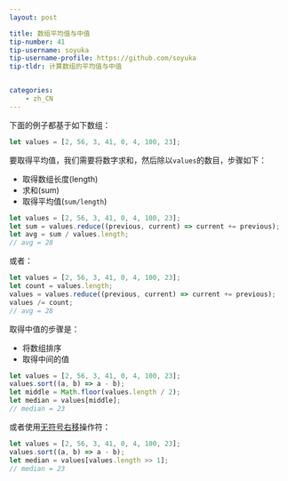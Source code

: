 ```yaml
---
layout: post

title: 数组平均值与中值
tip-number: 41
tip-username: soyuka
tip-username-profile: https://github.com/soyuka
tip-tldr: 计算数组的平均值与中值


categories:
    - zh_CN
---
```


下面的例子都基于如下数组：

```javascript
let values = [2, 56, 3, 41, 0, 4, 100, 23];
```

要取得平均值，我们需要将数字求和，然后除以`values`的数目，步骤如下：
- 取得数组长度(length)
- 求和(sum)
- 取得平均值(`sum/length`)

```javascript
let values = [2, 56, 3, 41, 0, 4, 100, 23];
let sum = values.reduce((previous, current) => current += previous);
let avg = sum / values.length;
// avg = 28
```

或者：

```javascript
let values = [2, 56, 3, 41, 0, 4, 100, 23];
let count = values.length;
values = values.reduce((previous, current) => current += previous);
values /= count;
// avg = 28
```

取得中值的步骤是：
- 将数组排序
- 取得中间的值

```javascript
let values = [2, 56, 3, 41, 0, 4, 100, 23];
values.sort((a, b) => a - b);
let middle = Math.floor(values.length / 2);
let median = values[middle];
// median = 23
```

或者使用[无符号右移](https://developer.mozilla.org/zh-CN/docs/Web/JavaScript/Reference/Operators/Bitwise_Operators#Right_shift)操作符：

```javascript
let values = [2, 56, 3, 41, 0, 4, 100, 23];
values.sort((a, b) => a - b);
let median = values[values.length >> 1];
// median = 23
```
